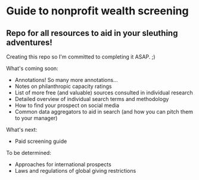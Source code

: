 # Guide to nonprofit wealth screening
## Repo for all resources to aid in your sleuthing adventures!

Creating this repo so I'm committed to completing it ASAP. ;)

What's coming soon:
- Annotations! So many more annotations...
- Notes on philanthropic capacity ratings
- List of more free (and valuable) sources consulted in individual research
- Detailed overview of individual search terms and methodology
- How to find your prospect on social media
- Common data aggregators to aid in search (and how you can pitch them to your manager)

What's next:
- Paid screening guide

To be determined:
- Approaches for international prospects
- Laws and regulations of global giving restrictions
